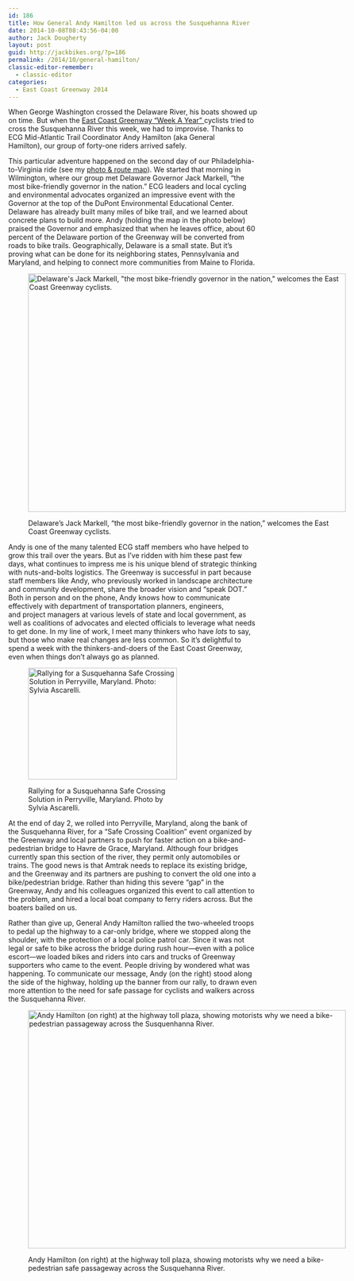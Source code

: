 ```yaml
---
id: 186
title: How General Andy Hamilton led us across the Susquehanna River
date: 2014-10-08T08:43:56-04:00
author: Jack Dougherty
layout: post
guid: http://jackbikes.org/?p=186
permalink: /2014/10/general-hamilton/
classic-editor-remember:
  - classic-editor
categories:
  - East Coast Greenway 2014
---
```

When George Washington crossed the Delaware River, his boats showed up on time. But when the <a href="http://www.greenway.org/way-tour-2014" target="_blank">East Coast Greenway &#8220;Week A Year&#8221; </a>cyclists tried to cross the Susquehanna River this week, we had to improvise. Thanks to ECG Mid-Atlantic Trail Coordinator Andy Hamilton (aka General Hamilton), our group of forty-one riders arrived safely.

This particular adventure happened on the second day of our Philadelphia-to-Virginia ride (see my <a title="Follow along on the 2014 East Coast Greenway “One Week A Year” Tour" href="http://jackbikes.org/2014/10/follow-me-ecg/" target="_blank">photo & route map</a>). We started that morning in Wilmington, where our group met Delaware Governor Jack Markell, &#8220;the most bike-friendly governor in the nation.&#8221; ECG leaders and local cycling and environmental advocates organized an impressive event with the Governor at the top of the DuPont Environmental Educational Center. Delaware has already built many miles of bike trail, and we learned about concrete plans to build more. Andy (holding the map in the photo below) praised the Governor and emphasized that when he leaves office, about 60 percent of the Delaware portion of the Greenway will be converted from roads to bike trails. Geographically, Delaware is a small state. But it&#8217;s proving what can be done for its neighboring states, Pennsylvania and Maryland, and helping to connect more communities from Maine to Florida.<figure id="attachment_188" aria-describedby="caption-attachment-188" style="width: 640px" class="wp-caption aligncenter">

[<img class="size-full wp-image-188" src="http://jackbikes.org/wp-content/uploads/2014/10/GovenorJackMarkell.jpg" alt="Delaware's Jack Markell, &quot;the most bike-friendly governor in the nation,&quot; welcomes the East Coast Greenway cyclists." width="640" height="480" srcset="https://jackbikes.org/wp-content/uploads/2014/10/GovenorJackMarkell.jpg 640w, https://jackbikes.org/wp-content/uploads/2014/10/GovenorJackMarkell-300x225.jpg 300w" sizes="(max-width: 640px) 100vw, 640px" />](http://jackbikes.org/wp-content/uploads/2014/10/GovenorJackMarkell.jpg)<figcaption id="caption-attachment-188" class="wp-caption-text">Delaware&#8217;s Jack Markell, &#8220;the most bike-friendly governor in the nation,&#8221; welcomes the East Coast Greenway cyclists.</figcaption></figure> 

Andy is one of the many talented ECG staff members who have helped to grow this trail over the years. But as I&#8217;ve ridden with him these past few days, what continues to impress me is his unique blend of strategic thinking with nuts-and-bolts logistics. The Greenway is successful in part because staff members like Andy, who previously worked in landscape architecture and community development, share the broader vision and &#8220;speak DOT.&#8221; Both in person and on the phone, Andy knows how to communicate effectively with department of transportation planners, engineers, and project managers at various levels of state and local government, as well as coalitions of advocates and elected officials to leverage what needs to get done. In my line of work, I meet many thinkers who have _lots_ to say, but those who make real changes are less common. So it&#8217;s delightful to spend a week with the thinkers-and-doers of the East Coast Greenway, even when things don&#8217;t always go as planned.<figure id="attachment_190" aria-describedby="caption-attachment-190" style="width: 300px" class="wp-caption alignright">

[<img class="size-medium wp-image-190" src="http://jackbikes.org/wp-content/uploads/2014/10/some-of-the-group-in-perryville-300x225.jpg" alt="Rallying for a Susquehanna Safe Crossing Solution in Perryville, Maryland. Photo: Sylvia Ascarelli." width="300" height="225" srcset="https://jackbikes.org/wp-content/uploads/2014/10/some-of-the-group-in-perryville-300x225.jpg 300w, https://jackbikes.org/wp-content/uploads/2014/10/some-of-the-group-in-perryville.jpg 640w" sizes="(max-width: 300px) 100vw, 300px" />](http://jackbikes.org/wp-content/uploads/2014/10/some-of-the-group-in-perryville.jpg)<figcaption id="caption-attachment-190" class="wp-caption-text">Rallying for a Susquehanna Safe Crossing Solution in Perryville, Maryland. Photo by Sylvia Ascarelli.</figcaption></figure> 

At the end of day 2, we rolled into Perryville, Maryland, along the bank of the Susquehanna River, for a &#8220;Safe Crossing Coalition&#8221; event organized by the Greenway and local partners to push for faster action on a bike-and-pedestrian bridge to Havre de Grace, Maryland. Although four bridges currently span this section of the river, they permit only automobiles or trains. The good news is that Amtrak needs to replace its existing bridge, and the Greenway and its partners are pushing to convert the old one into a bike/pedestrian bridge. Rather than hiding this severe &#8220;gap&#8221; in the Greenway, Andy and his colleagues organized this event to call attention to the problem, and hired a local boat company to ferry riders across. But the boaters bailed on us.

Rather than give up, General Andy Hamilton rallied the two-wheeled troops to pedal up the highway to a car-only bridge, where we stopped along the shoulder, with the protection of a local police patrol car. Since it was not legal or safe to bike across the bridge during rush hour—even with a police escort—we loaded bikes and riders into cars and trucks of Greenway supporters who came to the event. People driving by wondered what was happening. To communicate our message, Andy (on the right) stood along the side of the highway, holding up the banner from our rally, to drawn even more attention to the need for safe passage for cyclists and walkers across the Susquehanna River.<figure id="attachment_191" aria-describedby="caption-attachment-191" style="width: 640px" class="wp-caption aligncenter">

[<img class="size-full wp-image-191" src="http://jackbikes.org/wp-content/uploads/2014/10/AndyBridgeSign.jpg" alt="Andy Hamilton (on right) at the highway toll plaza, showing motorists why we need a bike-pedestrian passageway across the Susquenhanna River. " width="640" height="480" srcset="https://jackbikes.org/wp-content/uploads/2014/10/AndyBridgeSign.jpg 640w, https://jackbikes.org/wp-content/uploads/2014/10/AndyBridgeSign-300x225.jpg 300w" sizes="(max-width: 640px) 100vw, 640px" />](http://jackbikes.org/wp-content/uploads/2014/10/AndyBridgeSign.jpg)<figcaption id="caption-attachment-191" class="wp-caption-text">Andy Hamilton (on right) at the highway toll plaza, showing motorists why we need a bike-pedestrian safe passageway across the Susquehanna River.</figcaption></figure>